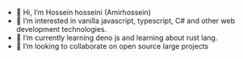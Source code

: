 - 👋 Hi, I’m Hossein hosseini (Amirhossein)
- 👀 I’m interested in vanilla javascript, typescript, C# and other web development technologies.
- 🌱 I’m currently learning deno js and learning about rust lang.
- 💞️ I’m looking to collaborate on open source large projects
